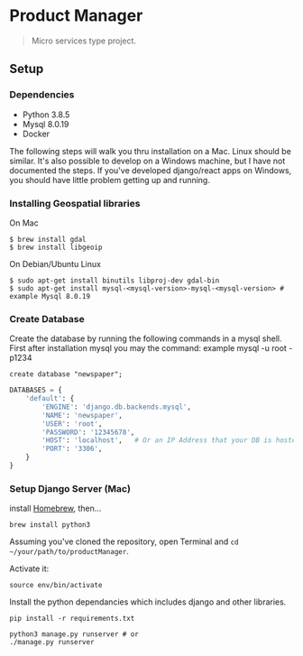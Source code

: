 # Product Manager
> Micro services type project.

## Setup

### Dependencies

- Python 3.8.5 
- Mysql 8.0.19
- Docker

The following steps will walk you thru installation on a Mac. Linux should be similar.
It's also possible to develop on a Windows machine, but I have not documented the steps.
If you've developed django/react apps on Windows, you should have little problem getting
up and running.

### Installing Geospatial libraries

On Mac
```
$ brew install gdal
$ brew install libgeoip
```

On Debian/Ubuntu Linux
```
$ sudo apt-get install binutils libproj-dev gdal-bin
$ sudo apt-get install mysql-<mysql-version>-mysql-<mysql-version> # example Mysql 8.0.19
```

### Create Database

Create the database by running the following commands in a mysql shell.
First after installation mysql you may the command: example
mysql -u root -p1234

```
create database "newspaper";
```

```python
DATABASES = {
    'default': {
        'ENGINE': 'django.db.backends.mysql',
        'NAME': 'newspaper',
        'USER': 'root',
        'PASSWORD': '12345678',
        'HOST': 'localhost',   # Or an IP Address that your DB is hosted on
        'PORT': '3306',
    }
}
```


### Setup Django Server (Mac)
install [Homebrew](http://brew.sh), then…

```
brew install python3
```
Assuming you've cloned the repository, open Terminal and `cd ~/your/path/to/productManager`.


Activate it:

```bash/zsh
source env/bin/activate
```

Install the python dependancies which includes django and other libraries.

```
pip install -r requirements.txt

python3 manage.py runserver # or
./manage.py runserver
```
